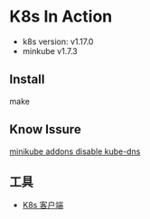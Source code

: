 # K8s In Action

- k8s version: v1.17.0
- minkube v1.7.3

## Install

make

## Know Issure

[minikube addons disable kube-dns](https://github.com/kubernetes/minikube/issues/2027)

## 工具

- [K8s 客户端](https://kubernetic.com/)
